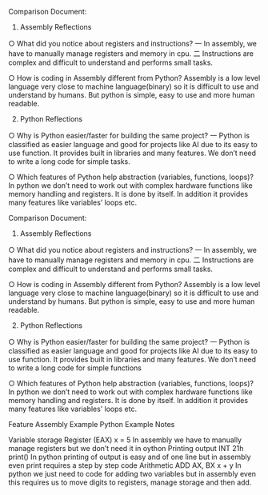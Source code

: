 Comparison Document:
1.	Assembly Reflections 
 
○	What did you notice about registers and instructions? 
一	In assembly, we have to manually manage registers and memory in cpu.
二	Instructions are complex and difficult to understand and performs small tasks.
 
○ How is coding in Assembly different from Python? 
Assembly is a low level language very close to machine language(binary) so it is difficult to use and understand by humans. But python is simple, easy to use and more human readable.
 
2.	Python Reflections 
 
○	Why is Python easier/faster for building the same project? 
一	Python is classified as easier language and good for projects like AI due to its easy to use function. It provides built in libraries and many features. We don’t need to write a long code for simple tasks.
 
○ Which features of Python help abstraction (variables, functions, loops)? 
In python we don’t need to work out with complex hardware functions like memory handling and registers. It is done by itself. In addition it provides many features like variables’ loops etc.



Comparison Document:
1.	Assembly Reflections 
 
○	What did you notice about registers and instructions? 
一	In assembly, we have to manually manage registers and memory in cpu.
二	Instructions are complex and difficult to understand and performs small tasks.
 
○ How is coding in Assembly different from Python? 
Assembly is a low level language very close to machine language(binary) so it is difficult to use and understand by humans. But python is simple, easy to use and more human readable.
 
2.	Python Reflections 
 
○	Why is Python easier/faster for building the same project? 
一	Python is classified as easier language and good for projects like AI due to its easy to use function. It provides built in libraries and many features. We don’t need to write a long code for simple functions
 
○ Which features of Python help abstraction (variables, functions, loops)? 
                      In python we don’t need to work out with complex hardware functions like memory handling and registers. It is done by itself. In addition it provides many features like variables’ loops etc.







Feature                   	Assembly Example          	Python Example       Notes
                          	 
Variable storage            	Register (EAX)              	x = 5 	         In assembly we have to manually manage registers but we don’t need it in oython 
Printing output 	             INT 21h 	                    print() 	       In python printing of output is easy and of one line but in assembly even print requires a step by step code 
Arithmetic                  	ADD AX, BX 	                  x + y 	         In python we just need to code for adding two variables but in assembly even this requires us to move digits to registers, manage storage and then add. 


